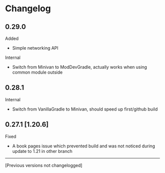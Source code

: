 # Changelog

## 0.29.0

Added
- Simple networking API

Internal
- Switch from Minivan to ModDevGradle, actually works when using common module outside

## 0.28.1

Internal
- Switch from VanillaGradle to Minivan, should speed up first/github build

## 0.27.1 [1.20.6]

Fixed
- A book pages issue which prevented build and was not noticed during update to 1.21 in other branch

---

[Previous versions not changelogged]
